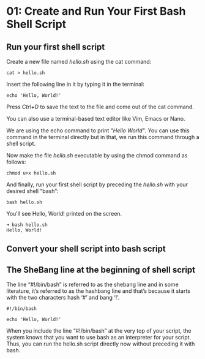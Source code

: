 # 01: Create and Run Your First Bash Shell Script

## Run your first shell script

Create a new file named _hello.sh_ using the cat command:

```terminal
cat > hello.sh
```

Insert the following line in it by typing it in the terminal:

```terminal
echo 'Hello, World!'
```

Press _Ctrl+D_ to save the text to the file and come out of the cat command.

You can also use a terminal-based text editor like Vim, Emacs or Nano.

We are using the echo command to print _"Hello World"_. You can use this command in the terminal directly but in that, we run this command through a shell script.

Now make the file _hello.sh_ executable by using the chmod command as follows:

```terminal
chmod u+x hello.sh
```

And finally, run your first shell script by preceding the _hello.sh_ with your desired shell “bash”:

```terminal
bash hello.sh
```

You'll see Hello, World! printed on the screen.

```terminal
➜ bash hello.sh 
Hello, World!
```

## Convert your shell script into bash script

## The SheBang line at the beginning of shell script

The line “#!/bin/bash” is referred to as the shebang line and in some literature, it’s referred to as the hashbang line and that’s because it starts with the two characters hash ‘#’ and bang ‘!’.

```terminal
#!/bin/bash

echo 'Hello, World!'
```

When you include the line “#!/bin/bash” at the very top of your script, the system knows that you want to use bash as an interpreter for your script. Thus, you can run the hello.sh script directly now without preceding it with bash.
